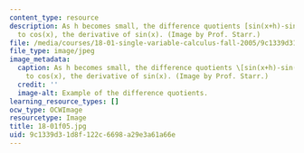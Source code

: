 ```yaml
---
content_type: resource
description: As h becomes small, the difference quotients [sin(x+h)-sin(x)]/h limit
  to cos(x), the derivative of sin(x). (Image by Prof. Starr.)
file: /media/courses/18-01-single-variable-calculus-fall-2005/9c1339d31d8f122c6698a29e3a61a66e_18-01f05.jpg
file_type: image/jpeg
image_metadata:
  caption: As h becomes small, the difference quotients \[sin(x+h)-sin(x)\]/h limit
    to cos(x), the derivative of sin(x). (Image by Prof. Starr.)
  credit: ''
  image-alt: Example of the difference quotients.
learning_resource_types: []
ocw_type: OCWImage
resourcetype: Image
title: 18-01f05.jpg
uid: 9c1339d3-1d8f-122c-6698-a29e3a61a66e
---
```

